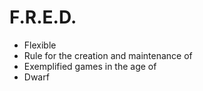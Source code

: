 # F.R.E.D.
- Flexible
- Rule for the creation and maintenance of
- Exemplified games in the age of
- Dwarf
